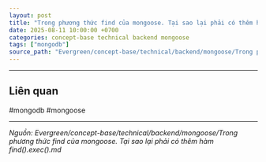 ```yaml
---
layout: post
title: "Trong phương thức find của mongoose. Tại sao lại phải có thêm hàm find().exec()"
date: 2025-08-11 10:00:00 +0700
categories: concept-base technical backend mongoose
tags: ["mongodb"]
source_path: "Evergreen/concept-base/technical/backend/mongoose/Trong phương thức find của mongoose. Tại sao lại phải có thêm hàm find().exec().md"
---
```

---
## Liên quan

#mongodb #mongoose

---
*Nguồn: Evergreen/concept-base/technical/backend/mongoose/Trong phương thức find của mongoose. Tại sao lại phải có thêm hàm find().exec().md*
